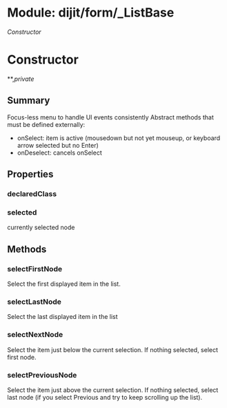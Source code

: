 # Module: dijit/form/_ListBase

*Constructor*

# Constructor

**,*private*

## Summary

Focus-less menu to handle UI events consistently
Abstract methods that must be defined externally:

- onSelect: item is active (mousedown but not yet mouseup, or keyboard arrow selected but no Enter)
- onDeselect:  cancels onSelect
## Properties

### declaredClass


### selected
currently selected node

## Methods

### selectFirstNode
Select the first displayed item in the list.

### selectLastNode
Select the last displayed item in the list

### selectNextNode
Select the item just below the current selection.
If nothing selected, select first node.

### selectPreviousNode
Select the item just above the current selection.
If nothing selected, select last node (if
you select Previous and try to keep scrolling up the list).

